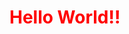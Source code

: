 <!DOCTYPE html>
<html lang="en">
    <head>
        <title> Homepage </title>
    </head>
    <body>
        <h1 style="color: red;">Hello World!!</h1>
    </body>
</html>
